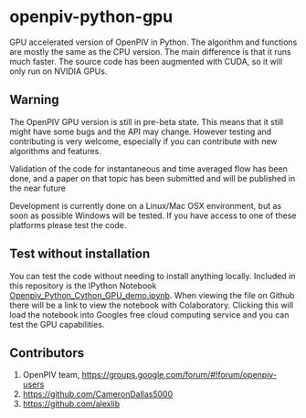 # openpiv-python-gpu
GPU accelerated version of OpenPIV in Python. The algorithm and functions are mostly the same 
as the CPU version. The main difference is that it runs much faster. The source code has been 
augmented with CUDA, so it will only run on NVIDIA GPUs.


## Warning
The OpenPIV GPU version is still in pre-beta state. This means that
it still might have some bugs and the API may change. However testing and contributing
is very welcome, especially if you can contribute with new algorithms and features.

Validation of the code for instantaneous and time averaged flow has been done, and a 
paper on that topic has been submitted and will be published in the near future

Development is currently done on a Linux/Mac OSX environment, but as soon as possible 
Windows will be tested. If you have access to one of these platforms
please test the code. 

## Test without installation
You can test the code without needing to install anything locally. Included in this 
repository is the IPython Notebook [Openpiv_Python_Cython_GPU_demo.ipynb](Openpiv_Python_Cython_GPU_demo.ipynb). 
When viewing the file on Github there will be a link to view the notebook with Colaboratory. 
Clicking this will load the notebook into Googles free cloud computing service and you can test
the GPU capabilities. 

## Contributors
1. OpenPIV team, https://groups.google.com/forum/#!forum/openpiv-users
2. https://github.com/CameronDallas5000
3. https://github.com/alexlib

